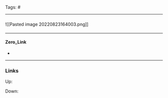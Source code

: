 Tags: #
***
###
![[Pasted image 20220823164003.png]]
####

***
#### Zero_Link
- 
***
### Links
Up:

Down:


